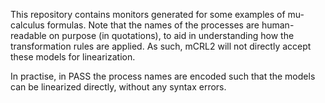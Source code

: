 This repository contains monitors generated for some examples of mu-calculus formulas. Note that the names of the processes are human-readable on purpose (in quotations), to aid in understanding how the transformation rules are applied. As such, mCRL2 will not directly accept these models for linearization.

In practise, in PASS the process names are encoded such that the models can be linearized directly, without any syntax errors. 